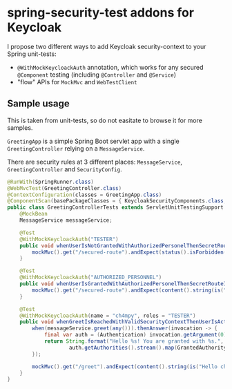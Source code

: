 # spring-security-test addons for Keycloak

I propose two different ways to add Keycloak security-context to your Spring unit-tests:
  * `@WithMockKeycloackAuth` annotation, which works for any secured `@Component` testing (including `@Controller` and `@Service`)
  * "flow" APIs for `MockMvc` and `WebTestClient`

## Sample usage
This is taken from unit-tests, so do not easitate to browse it for more samples.

`GreetingApp` is a simple Spring Boot servlet app with a single `GreetingController` relying on a `MessageService`.

There are security rules at 3 different places: `MessageService`, `GreetingController` and `SecurityConfig`.

``` java
@RunWith(SpringRunner.class)
@WebMvcTest(GreetingController.class)
@ContextConfiguration(classes = GreetingApp.class)
@ComponentScan(basePackageClasses = { KeycloakSecurityComponents.class, KeycloakSpringBootConfigResolver.class })
public class GreetingControllerTests extends ServletUnitTestingSupport {
	@MockBean
	MessageService messageService;

	@Test
	@WithMockKeycloackAuth("TESTER")
	public void whenUserIsNotGrantedWithAuthorizedPersonelThenSecretRouteIsNotAccessible() throws Exception {
		mockMvc().get("/secured-route").andExpect(status().isForbidden());
	}

	@Test
	@WithMockKeycloackAuth("AUTHORIZED_PERSONNEL")
	public void whenUserIsGrantedWithAuthorizedPersonelThenSecretRouteIsAccessible() throws Exception {
		mockMvc().get("/secured-route").andExpect(content().string(is("secret route")));
	}

	@Test
	@WithMockKeycloackAuth(name = "ch4mpy", roles = "TESTER")
	public void whenGreetIsReachedWithValidSecurityContextThenUserIsActuallyGreeted() throws Exception {
		when(messageService.greet(any())).thenAnswer(invocation -> {
			final var auth = (Authentication) invocation.getArgument(0);
			return String.format("Hello %s! You are granted with %s.", auth.getName(),
					auth.getAuthorities().stream().map(GrantedAuthority::getAuthority).collect(Collectors.toList()));
		});

		mockMvc().get("/greet").andExpect(content().string(is("Hello ch4mpy! You are granted with [ROLE_TESTER].")));
	}
}
```